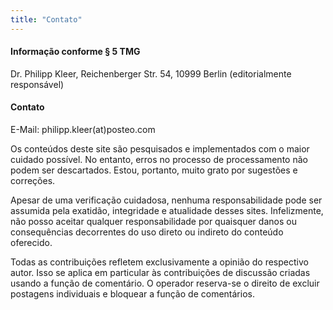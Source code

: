 ```yaml
---
title: "Contato"
---
```


#### Informação conforme § 5 TMG

Dr. Philipp Kleer, Reichenberger Str. 54, 10999 Berlin
(editorialmente responsável)

#### Contato

E-Mail: philipp.kleer(at)posteo.com

Os conteúdos deste site são pesquisados e implementados com o maior cuidado possível. No entanto, erros no processo de processamento não podem ser descartados. Estou, portanto, muito grato por sugestões e correções.

Apesar de uma verificação cuidadosa, nenhuma responsabilidade pode ser assumida pela exatidão, integridade e atualidade desses sites. Infelizmente, não posso aceitar qualquer responsabilidade por quaisquer danos ou consequências decorrentes do uso direto ou indireto do conteúdo oferecido.

Todas as contribuições refletem exclusivamente a opinião do respectivo autor. Isso se aplica em particular às contribuições de discussão criadas usando a função de comentário. O operador reserva-se o direito de excluir postagens individuais e bloquear a função de comentários.
